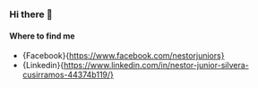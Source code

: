 ### Hi there 👋

<!--
**Nestor6823/Nestor6823** is a ✨ _special_ ✨ repository because its `README.md` (this file) appears on your GitHub profile.
-->
#### Where to find me

- {Facebook}{https://www.facebook.com/nestorjuniors}
- {Linkedin}{https://www.linkedin.com/in/nestor-junior-silvera-cusirramos-44374b119/}

